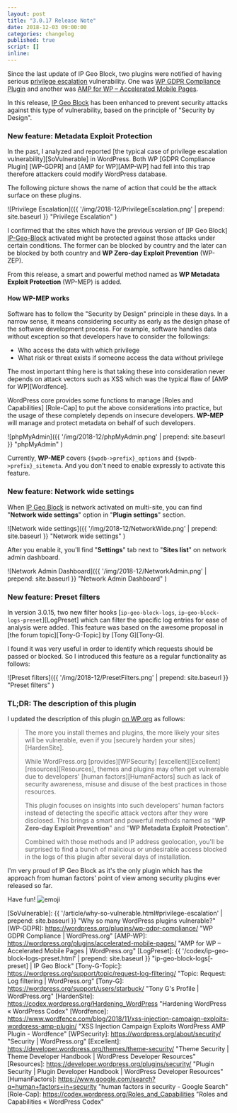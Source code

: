 ```yaml
---
layout: post
title: "3.0.17 Release Note"
date: 2018-12-03 09:00:00
categories: changelog
published: true
script: []
inline:
---
```


Since the last update of IP Geo Block, two plugins were notified of having 
serious [privilege escalation][PrivilegeEsc] vulnerability. One was [WP GDPR 
Compliance Plugin][Vuln-WP-GDPR] and another was [AMP for WP &#8211; 
Accelerated Mobile Pages][Vuln-AMP-WP].

In this release, [IP Geo Block][IP-Geo-Block] has been enhanced to prevent 
security attacks against this type of vulnerability, based on the principle of 
"Security by Design".

<!--more-->

### New feature: Metadata Exploit Protection ###

In the past, I analyzed and reported [the typical case of privilege escalation 
vulnerability][SoVulnerable] in WordPress. Both WP [GDPR Compliance Plugin]
[WP-GDPR] and [AMP for WP][AMP-WP] had fell into this trap therefore attackers 
could modify WordPress database.

The following picture shows the name of action that could be the attack surface
 on these plugins.

![Privilege Escalation]({{ '/img/2018-12/PrivilegeEscalation.png' | prepend: site.baseurl }}
 "Privilege Escalation"
)

I confirmed that the sites which have the previous version of [IP Geo Block]
[IP-Geo-Block] activated might be protected against those attacks under certain
conditions. The former can be blocked by country and the later can be blocked 
by both country and **WP Zero-day Exploit Prevention** (WP-ZEP).

From this release, a smart and powerful method named as **WP Metadata Exploit 
Protection** (WP-MEP) is added.

#### How WP-MEP works ####

Software has to follow the "Security by Design" principle in these days. In a 
narrow sense, it means considering security as early as the design phase of 
the software development process. For example, software handles data without 
exception so that developers have to consider the followings:

- Who access the data with which privilege
- What risk or threat exists if someone access the data without privilege

The most important thing here is that taking these into consideration never 
depends on attack vectors such as XSS which was the typical flaw of 
[AMP for WP][Wordfence].

WordPress core provides some functions to manage [Roles and Capabilities]
[Role-Cap] to put the above considerations into practice, but the usage of 
these completely depends on insecure developers. **WP-MEP** will manage and 
protect metadata on behalf of such developers.

![phpMyAdmin]({{ '/img/2018-12/phpMyAdmin.png' | prepend: site.baseurl }}
 "phpMyAdmin"
)

Currently, **WP-MEP** covers <code>{$wpdb->prefix}_options</code> and 
<code>{$wpdb->prefix}_sitemeta</code>. And you don't need to enable 
expressly to activate this feature.

### New feature: Network wide settings ###

When [IP Geo Block][IP-Geo-Block] is network activated on multi-site, you can 
find "**Network wide settings**" option in "**Plugin settings**" section. 

![Network wide settings]({{ '/img/2018-12/NetworkWide.png' | prepend: site.baseurl }}
 "Network wide settings"
)

After you enable it, you'll find "**Settings**" tab next to "**Sites list**" 
on network admin dashboard.

![Network Admin Dashboard]({{ '/img/2018-12/NetworkAdmin.png' | prepend: site.baseurl }}
 "Network Admin Dashboard"
)

### New feature: Preset filters ###

In version 3.0.15, two new filter hooks [`ip-geo-block-logs`,
`ip-geo-block-logs-preset`][LogPreset] which can filter the specific log 
entries for ease of analysis were added. This feature was based on the awesome 
proposal in [the forum topic][Tony-G-Topic] by [Tony G][Tony-G].

I found it was very useful in order to identify which requests should be passed
or blocked. So I introduced this feature as a regular functionality as follows:

![Preset filters]({{ '/img/2018-12/PresetFilters.png' | prepend: site.baseurl }}
 "Preset filters"
)

### TL;DR: The description of this plugin ###

I updated the description of this plugin [on WP.org][IP-Geo-Block] as follows:

> The more you install themes and plugins, the more likely your sites will be 
> vulnerable, even if you [securely harden your sites][HardenSite].
>
> While WordPress.org [provides][WPSecurity] [excellent][Excellent] 
> [resources][Resources], themes and plugins may often get vulnerable due to 
> developers' [human factors][HumanFactors] such as lack of security awareness,
> misuse and disuse of the best practices in those resources.
>
> This plugin focuses on insights into such developers' human factors instead 
> of detecting the specific attack vectors after they were disclosed. This 
> brings a smart and powerful methods named as "**WP Zero-day Exploit 
> Prevention**" and "**WP Metadata Exploit Protection**".
>
> Combined with those methods and IP address geolocation, you'll be surprised
> to find a bunch of malicious or undesirable access blocked in the logs of
> this plugin after several days of installation.

I'm very proud of IP Geo Block as it's the only plugin which has the approach 
from human factors' point of view among security plugins ever released so far.

Have fun! <span class="emoji">
![emoji](https://assets-cdn.github.com/images/icons/emoji/unicode/1f385.png)
</span>

[IP-Geo-Block]: https://wordpress.org/plugins/ip-geo-block/ "IP Geo Block &mdash; WordPress Plugins"
[PrivilegeEsc]: https://en.wikipedia.org/wiki/Privilege_escalation "Privilege escalation - Wikipedia"
[Vuln-WP-GDPR]: https://www.wordfence.com/blog/2018/11/privilege-escalation-flaw-in-wp-gdpr-compliance-plugin-exploited-in-the-wild/ "Wordfence"
[Vuln-AMP-WP]:  https://www.webarxsecurity.com/amp-plugin-vulnerability/ "Security risk on AMP for WP – Accelerated Mobile Pages Plugin"
[SoVulnerable]: {{ '/article/why-so-vulnerable.html#privilege-escalation' | prepend: site.baseurl }} "Why so many WordPress plugins vulnerable?"
[WP-GDPR]:      https://wordpress.org/plugins/wp-gdpr-compliance/ "WP GDPR Compliance &#124; WordPress.org"
[AMP-WP]:       https://wordpress.org/plugins/accelerated-mobile-pages/ "AMP for WP &#8211; Accelerated Mobile Pages &#124; WordPress.org"
[LogPreset]:    {{ '/codex/ip-geo-block-logs-preset.html' | prepend: site.baseurl }} "ip-geo-block-logs[-preset] | IP Geo Block"
[Tony-G-Topic]: https://wordpress.org/support/topic/request-log-filtering/ "Topic: Request: Log filtering &#124;  WordPress.org"
[Tony-G]:       https://wordpress.org/support/users/starbuck/ "Tony G&#039;s Profile &#124; WordPress.org"
[HardenSite]:   https://codex.wordpress.org/Hardening_WordPress "Hardening WordPress &laquo; WordPress Codex"
[Wordfence]:    https://www.wordfence.com/blog/2018/11/xss-injection-campaign-exploits-wordpress-amp-plugin/ "XSS Injection Campaign Exploits WordPress AMP Plugin - Wordfence" 
[WPSecurity]:   https://wordpress.org/about/security/ "Security | WordPress.org"
[Excellent]:    https://developer.wordpress.org/themes/theme-security/ "Theme Security | Theme Developer Handbook | WordPress Developer Resources"
[Resources]:    https://developer.wordpress.org/plugins/security/ "Plugin Security | Plugin Developer Handbook | WordPress Developer Resources"
[HumanFactors]: https://www.google.com/search?q=human+factors+in+security "human factors in security - Google Search"
[Role-Cap]:     https://codex.wordpress.org/Roles_and_Capabilities "Roles and Capabilities &laquo; WordPress Codex"
